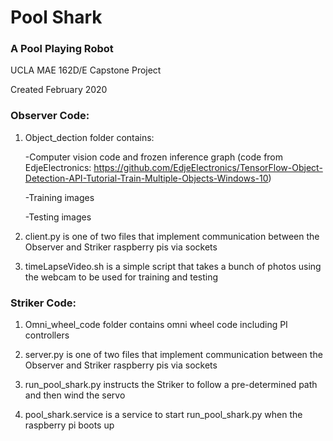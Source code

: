 # Pool Shark

### A Pool Playing Robot

UCLA MAE 162D/E Capstone Project

Created February 2020

### Observer Code:

1. Object_dection folder contains: 

	-Computer vision code and frozen inference graph 
	 (code from EdjeElectronics: https://github.com/EdjeElectronics/TensorFlow-Object-Detection-API-Tutorial-Train-Multiple-Objects-Windows-10)

	-Training images

	-Testing images

2. client.py is one of two files that implement communication between the Observer and Striker raspberry pis via sockets

3. timeLapseVideo.sh is a simple script that takes a bunch of photos using the webcam to be used for training and testing

### Striker Code:

1. Omni_wheel_code folder contains omni wheel code including PI controllers

2. server.py is one of two files that implement communication between the Observer and Striker raspberry pis via sockets

3. run_pool_shark.py instructs the Striker to follow a pre-determined path and then wind the servo

4. pool_shark.service is a service to start run_pool_shark.py when the raspberry pi boots up
